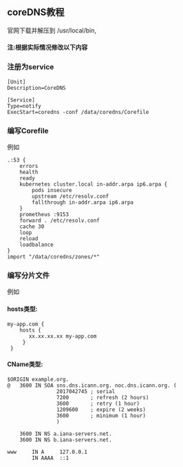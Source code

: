 ## coreDNS教程

官网下载并解压到 /usr/local/bin,<br/>

#### <b>注</b>:根据实际情况修改以下内容

### 注册为service

```
[Unit]
Description=CoreDNS

[Service]
Type=notify
ExecStart=coredns -conf /data/coredns/Corefile
```

### 编写Corefile
例如
```
.:53 {
    errors
    health
    ready
    kubernetes cluster.local in-addr.arpa ip6.arpa {
        pods insecure
        upstream /etc/resolv.conf
        fallthrough in-addr.arpa ip6.arpa
    }
    prometheus :9153
    forward . /etc/resolv.conf
    cache 30
    loop
    reload
    loadbalance
}
import "/data/coredns/zones/*"
```

### 编写分片文件

例如
#### hosts类型:
```
my-app.com {
    hosts {
       xx.xx.xx.xx my-app.com
     }
 }      
```
#### CName类型:
```
$ORIGIN example.org.
@	3600 IN	SOA sns.dns.icann.org. noc.dns.icann.org. (
				2017042745 ; serial
				7200       ; refresh (2 hours)
				3600       ; retry (1 hour)
				1209600    ; expire (2 weeks)
				3600       ; minimum (1 hour)
				)

	3600 IN NS a.iana-servers.net.
	3600 IN NS b.iana-servers.net.

www     IN A     127.0.0.1
        IN AAAA  ::1
```
